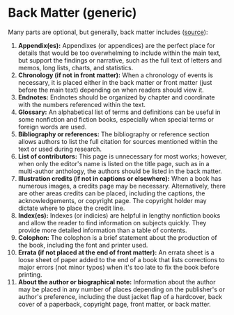 # Back Matter (generic)

Many parts are optional, but generally, back matter includes ([source]()): 

1. **Appendix(es):** Appendixes (or appendices) are the perfect place for details that would be too overwhelming to include within the main text, but support the findings or narrative, such as the full text of letters and memos, long lists, charts, and statistics.
2. **Chronology (if not in front matter):** When a chronology of events is necessary, it is placed either in the back matter or front matter (just before the main text) depending on when readers should view it.
3. **Endnotes:** Endnotes should be organized by chapter and coordinate with the numbers referenced within the text.
4. **Glossary:** An alphabetical list of terms and definitions can be useful in some nonfiction and fiction books, especially when special terms or foreign words are used.
5. **Bibliography or references:** The bibliography or reference section allows authors to list the full citation for sources mentioned within the text or used during research.
6. **List of contributors:** This page is unnecessary for most works; however, when only the editor's name is listed on the title page, such as in a multi-author anthology, the authors should be listed in the back matter.
7. **Illustration credits (if not in captions or elsewhere):** When a book has numerous images, a credits page may be necessary. Alternatively, there are other areas credits can be placed, including the captions, the acknowledgements, or copyright page. The copyright holder may dictate where to place the credit line.
8. **Index(es):** Indexes (or indicies) are helpful in lengthy nonfiction books and allow the reader to find information on subjects quickly. They provide more detailed information than a table of contents.
9. **Colophon:** The colophon is a brief statement about the production of the book, including the font and printer used.
10. **Errata (if not placed at the end of front matter):** An errata sheet is a loose sheet of paper added to the end of a book that lists corrections to major errors (not minor typos) when it's too late to fix the book before printing.   
11. **About the author or biographical note:** Information about the author may be placed in any number of places depending on the publisher's or author's preference, including the dust jacket flap of a hardcover, back cover of a paperback, copyright page, front matter, or back matter.